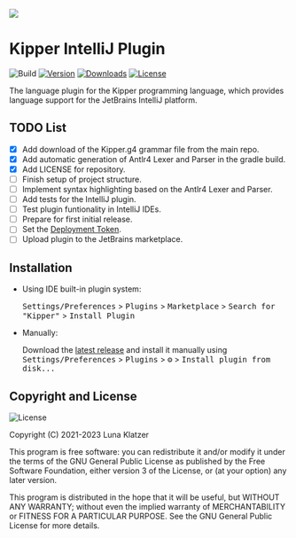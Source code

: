 [![](https://raw.githubusercontent.com/Luna-Klatzer/Kipper/dev/img/Kipper-Logo-with-head.png)](https://github.com/Luna-Klatzer/Kipper)

# Kipper IntelliJ Plugin

![Build](https://github.com/Kipper-Lang/Kipper-IntelliJ-Plugin/workflows/Build/badge.svg)
[![Version](https://img.shields.io/jetbrains/plugin/v/PLUGIN_ID.svg)](https://plugins.jetbrains.com/plugin/PLUGIN_ID)
[![Downloads](https://img.shields.io/jetbrains/plugin/d/PLUGIN_ID.svg)](https://plugins.jetbrains.com/plugin/PLUGIN_ID)
[![License](https://img.shields.io/github/license/Kipper-Lang/Kipper-IntelliJ-Plugin?color=cyan)](https://github.com/Kipper-Lang/Kipper-IntelliJ-Plugin/blob/main/LICENSE)

<!-- Plugin description -->
The language plugin for the Kipper programming language, which provides language support for the JetBrains IntelliJ 
platform.
<!-- Plugin description end -->

## TODO List


- [x] Add download of the Kipper.g4 grammar file from the main repo.
- [x] Add automatic generation of Antlr4 Lexer and Parser in the gradle build.
- [x] Add LICENSE for repository.
- [ ] Finish setup of project structure.
- [ ] Implement syntax highlighting based on the Antlr4 Lexer and Parser.
- [ ] Add tests for the IntelliJ plugin.
- [ ] Test plugin funtionality in IntelliJ IDEs.
- [ ] Prepare for first initial release.
- [ ] Set the [Deployment Token](https://plugins.jetbrains.com/docs/marketplace/plugin-upload.html).
- [ ] Upload plugin to the JetBrains marketplace.

## Installation

- Using IDE built-in plugin system:
  
  <kbd>Settings/Preferences</kbd> > <kbd>Plugins</kbd> > <kbd>Marketplace</kbd> > <kbd>Search for "Kipper"</kbd> >
  <kbd>Install Plugin</kbd>
  
- Manually:

  Download the [latest release](https://github.com/Luna-Klatzer/Kipper-IntelliJ-Plugin/releases/latest) and install it manually using
  <kbd>Settings/Preferences</kbd> > <kbd>Plugins</kbd> > <kbd>⚙️</kbd> > <kbd>Install plugin from disk...</kbd>

## Copyright and License

![License](https://img.shields.io/github/license/Luna-Klatzer/Kipper-IntelliJ-Plugin?color=cyan)

Copyright (C) 2021-2023 Luna Klatzer

This program is free software: you can redistribute it and/or modify it under
the terms of the GNU General Public License as published by the Free Software
Foundation, either version 3 of the License, or
(at your option) any later version.

This program is distributed in the hope that it will be useful, but WITHOUT ANY
WARRANTY; without even the implied warranty of MERCHANTABILITY or FITNESS FOR A
PARTICULAR PURPOSE. See the GNU General Public License for more details.

